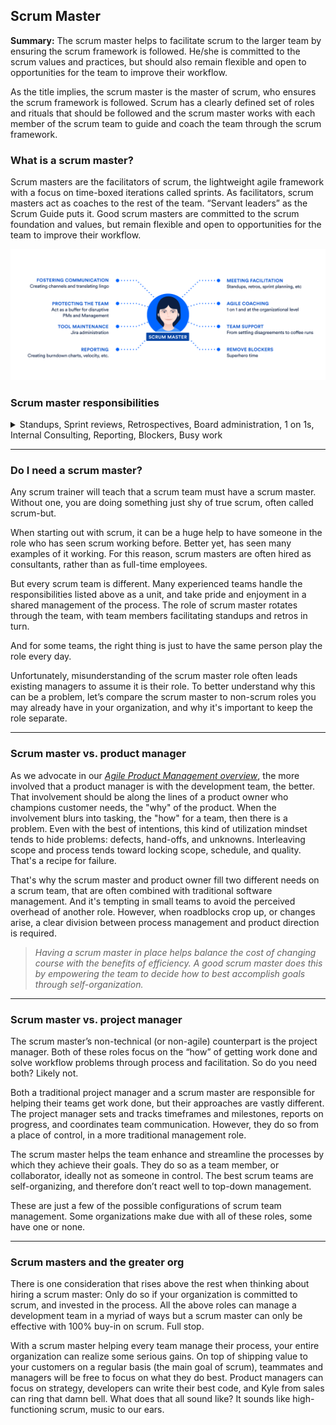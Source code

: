 ## Scrum Master

**Summary:** The scrum master helps to facilitate scrum to the larger team by ensuring the scrum framework is followed. He/she is committed to the scrum values and practices, but should also remain flexible and open to opportunities for the team to improve their workflow.

As the title implies, the scrum master is the master of scrum, who ensures the scrum framework is followed. Scrum has a clearly defined set of roles and rituals that should be followed and the scrum master works with each member of the scrum team to guide and coach the team through the scrum framework.

<!--  -->
<!--  -->

### What is a scrum master?
Scrum masters are the facilitators of scrum, the lightweight agile framework with a focus on time-boxed iterations called sprints. As facilitators, scrum masters act as coaches to the rest of the team. “Servant leaders” as the Scrum Guide puts it. Good scrum masters are committed to the scrum foundation and values, but remain flexible and open to opportunities for the team to improve their workflow.

![scrum-master](./assets/images/scrum-master.png)

<!--  -->
<!--  -->

### Scrum master responsibilities
<details>
<summary>
Standups, Sprint reviews, Retrospectives, Board administration, 1 on 1s, Internal Consulting, Reporting, Blockers, Busy work
</summary>

In the ideal agile world, a team would manage its own processes and tools. Yet we’ve found that many teams making the leap to agile often rely on the scrum master as the owner of their process. It takes time for responsibility and authority to diffuse through a team. 

In this transformative context, the role can be as lightweight as scheduling the scrum ceremonies or as involved as any other scrum team member. Although the Scrum Guide lists how the scrum master serves other scrum roles, this is not an exhaustive list of responsibilities. Indeed, we find scrum masters often perform some or all of the following, not all of which are defined by scrum:

**Standups:** Facilitate daily standups (or the daily scrum) as needed.
Iteration/sprint planning meetings – Protect the team from over-committing and scope creep. Aid in estimation and sub task creation.

**Sprint reviews:** Participate in the meeting and capture feedback.

**Retrospectives:** Note areas for improvement and action items for future sprints.

**Board administration:** Work as the administrator of the scrum board. Ensure that cards are up to date and the scrum tool, Jira software or otherwise, is working well.

**1 on 1s:** Meet individually with team members and stakeholders as needed. Iron out team disagreements about process and work styles. While many scrum practitioners are anti-1on1, as they believe these communications should happen during standups, some teams, particularly for new teams, prefer to have these regular face-to-face interactions with specific team members. The scrum master may decide that these individual interactions are crucial for team development and getting to know one another.

**Internal Consulting:** Scrum masters should be prepared to consult with team members and internal stakeholders on how best to work with the scrum team.

**Reporting:** Regular analysis of burndown charts and other portfolio planning tools to understand what gets built and at what cadence.

**Blockers:** The scrum master aids the team by eliminating external blockers and managing internal roadblocks through process or workflow improvements.

**Busy work:** If the scrum team isn’t humming, that’s the scrum master’s problem. Maybe that means fixing broken computers, moving desks around, or even adjusting the thermostat. Scrum masters should be comfortable doing just about anything to help their team and should be not slink away from grabbing coffees or some snacks if that’s what the team really needs.
</details>

<!--  -->
<hr>
<!--  -->

### Do I need a scrum master?

Any scrum trainer will teach that a scrum team must have a scrum master. Without one, you are doing something just shy of true scrum, often called scrum-but.

When starting out with scrum, it can be a huge help to have someone in the role who has seen scrum working before. Better yet, has seen many examples of it working. For this reason, scrum masters are often hired as consultants, rather than as full-time employees.

But every scrum team is different. Many experienced teams handle the responsibilities listed above as a unit, and take pride and enjoyment in a shared management of the process. The role of scrum master rotates through the team, with team members facilitating standups and retros in turn.

And for some teams, the right thing is just to have the same person play the role every day.

Unfortunately, misunderstanding of the scrum master role often leads existing managers to assume it is their role. To better understand why this can be a problem, let’s compare the scrum master to non-scrum roles you may already have in your organization, and why it's important to keep the role separate.


<!--  -->
<hr>
<!--  -->

### Scrum master vs. product manager

As we advocate in our <i style='text-decoration: underline' title='Product management is an organizational function that guides every step of a product’s lifecycle'>Agile Product Management overview</i>, the more involved that a product manager is with the development team, the better. That involvement should be along the lines of a product owner who champions customer needs, the "why" of the product. When the involvement blurs into tasking, the "how" for a team, then there is a problem. Even with the best of intentions, this kind of utilization mindset tends to hide problems: defects, hand-offs, and unknowns. Interleaving scope and process tends toward locking scope, schedule, and quality. That's a recipe for failure.

That's why the scrum master and product owner fill two different needs on a scrum team, that are often combined with traditional software management. And it's tempting in small teams to avoid the perceived overhead of another role. However, when roadblocks crop up, or changes arise, a clear division between process management and product direction is required. 

> _Having a scrum master in place helps balance the cost of changing course with the benefits of efficiency. A good scrum master does this by empowering the team to decide how to best accomplish goals through self-organization._


<!--  -->
<hr>
<!--  -->

### Scrum master vs. project manager

The scrum master’s non-technical (or non-agile) counterpart is the project manager. Both of these roles focus on the “how” of getting work done and solve workflow problems through process and facilitation. So do you need both? Likely not.

Both a traditional project manager and a scrum master are responsible for helping their teams get work done, but their approaches are vastly different. The project manager sets and tracks timeframes and milestones, reports on progress, and coordinates team communication. However, they do so from a place of control, in a more traditional management role.

The scrum master helps the team enhance and streamline the processes by which they achieve their goals. They do so as a team member, or collaborator, ideally not as someone in control. The best scrum teams are self-organizing, and therefore don’t react well to top-down management.

These are just a few of the possible configurations of scrum team management. Some organizations make due with all of these roles, some have one or none.

<!--  -->
<hr>
<!--  -->

### Scrum masters and the greater org

There is one consideration that rises above the rest when thinking about hiring a scrum master: Only do so if your organization is committed to scrum, and invested in the process. All the above roles can manage a development team in a myriad of ways but a scrum master can only be effective with 100% buy-in on scrum. Full stop.

With a scrum master helping every team manage their process, your entire organization can realize some serious gains. On top of shipping value to your customers on a regular basis (the main goal of scrum), teammates and managers will be free to focus on what they do best. Product managers can focus on strategy, developers can write their best code, and Kyle from sales can ring that damn bell. What does that all sound like? It sounds like high-functioning scrum, music to our ears.
